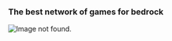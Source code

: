 ### The best network of games for bedrock
![Image not found.](https://oceanverse.github.io/logo.PNG "logo")